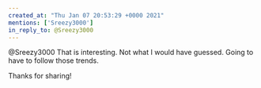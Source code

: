 ```yaml
---
created_at: "Thu Jan 07 20:53:29 +0000 2021"
mentions: ['Sreezy3000']
in_reply_to: @Sreezy3000
---
```


@Sreezy3000 That is interesting. Not what I would have guessed. Going to have to follow those trends.

Thanks for sharing!